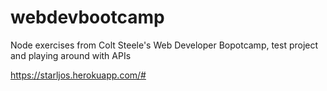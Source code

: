 # webdevbootcamp
Node exercises from Colt Steele's Web Developer Bopotcamp, test project and playing around with APIs 

https://starljos.herokuapp.com/#
